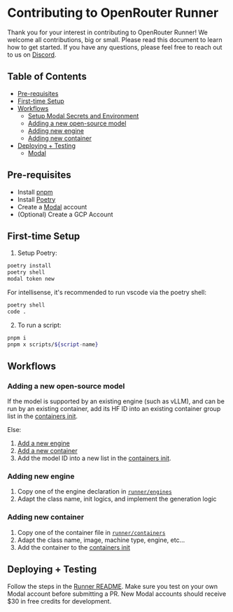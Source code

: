 # Contributing to OpenRouter Runner

Thank you for your interest in contributing to OpenRouter Runner! We welcome all contributions, big or small. Please read this document to learn how to get started. If you have any questions, please feel free to reach out to us on [Discord](https://discord.gg/tnPTxcYmGf).

## Table of Contents

- [Pre-requisites](#pre-requisites)
- [First-time Setup](#first-time-setup)
- [Workflows](#workflows)
  - [Setup Modal Secrets and Environment](#setup-modal-secrets-and-environment)
  - [Adding a new open-source model](#adding-a-new-open-source-model)
  - [Adding new engine](#adding-new-engine)
  - [Adding new container](#adding-new-container)
- [Deploying + Testing](#deploying--testing)
  - [Modal](#modal)

## Pre-requisites

- Install [pnpm](https://pnpm.io/installation)
- Install [Poetry](https://python-poetry.org/docs/#system-requirements)
- Create a [Modal](https://modal.com/docs/guide) account
- (Optional) Create a GCP Account

## First-time Setup

1. Setup Poetry:

```sh
poetry install
poetry shell
modal token new
```

For intellisense, it's recommended to run vscode via the poetry shell:

```sh
poetry shell
code .
```

2. To run a script:

```sh
pnpm i
pnpm x scripts/${script-name}
```

## Workflows

### Adding a new open-source model

If the model is supported by an existing engine (such as vLLM), and can be run by an existing container, add its HF ID into an existing container group list in the [containers init](../modal/runner/containers/__init__.py).

Else:

1. [Add a new engine](#adding-new-engine)
2. [Add a new container](#adding-new-container)
3. Add the model ID into a new list in the [containers init](../modal/runner/containers/__init__.py).

### Adding new engine

1. Copy one of the engine declaration in [`runner/engines`](../modal/runner/engines)
2. Adapt the class name, init logics, and implement the generation logic

### Adding new container

1. Copy one of the container file in [`runner/containers`](../modal/runner/containers)
2. Adapt the class name, image, machine type, engine, etc...
3. Add the container to the [containers init](../modal/runner/containers/__init__.py)

## Deploying + Testing

Follow the steps in the [Runner README](../modal/runner/README.md). Make sure you test
on your own Modal account before submitting a PR. New Modal accounts should receive $30
in free credits for development.
